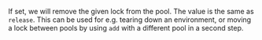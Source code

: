 If set, we will remove the given lock from the pool. The value is
the same as `release`. This can be used for e.g. tearing down an environment,
or moving a lock between pools by using `add` with a different pool in a
second step.